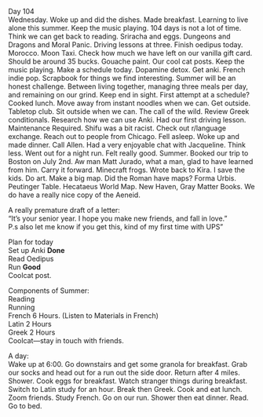 Day 104  
Wednesday. Woke up and did the dishes. Made breakfast. Learning to live alone this summer. Keep the music playing. 104 days is not a lot of time. Think we can get back to reading. Sriracha and eggs. Dungeons and Dragons and Moral Panic. Driving lessons at three. Finish oedipus today. Morocco. Moon Taxi. Check how much we have left on our vanilla gift card. Should be around 35 bucks. Gouache paint. Our cool cat posts. Keep the music playing. Make a schedule today. Dopamine detox. Get anki. French indie pop. Scrapbook for things we find interesting. Summer will be an honest challenge. Between living together, managing three meals per day, and remaining on our grind. Keep end in sight. First attempt at a schedule? Cooked lunch. Move away from instant noodles when we can. Get outside. Tabletop club. Sit outside when we can. The call of the wild. Review Greek conditionals. Research how we can use Anki. Had our first driving lesson. Maintenance Required. Shifu was a bit racist. Check out r/language exchange. Reach out to people from Chicago. Fell asleep. Woke up and made dinner. Call Allen. Had a very enjoyable chat with Jacqueline. Think less. Went out for a night run. Felt really good. Summer. Booked our trip to Boston on July 2nd. Aw man Matt Jurado, what a man, glad to have learned from him. Carry it forward. Minecraft frogs. Wrote back to Kira. I save the kids. Do art. Make a big map. Did the Roman have maps? Forma Urbis. Peutinger Table. Hecataeus World Map. New Haven, Gray Matter Books. We do have a really nice copy of the Aeneid. 

A really premature draft of a letter:  
“It’s your senior year. I hope you make new friends, and fall in love.”  
P.s also let me know if you get this, kind of my first time with UPS”

Plan for today  
Set up Anki **Done**   
Read Oedipus   
Run **Good**  
Coolcat post. 

Components of Summer:  
Reading  
Running  
French 6 Hours. (Listen to Materials in French)  
Latin 2 Hours  
Greek 2 Hours  
Coolcat—stay in touch with friends. 

A day:  
Wake up at 6:00. Go downstairs and get some granola for breakfast. Grab our socks and head out for a run out the side door. Return after 4 miles. Shower. Cook eggs for breakfast. Watch stranger things during breakfast. Switch to Latin study for an hour. Break then Greek. Cook and eat lunch. Zoom friends. Study French.  Go on our run. Shower then eat dinner. Read. Go to bed.
